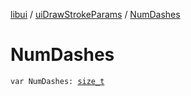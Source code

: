 [libui](../index.md) / [uiDrawStrokeParams](index.md) / [NumDashes](./-num-dashes.md)

# NumDashes

`var NumDashes: `[`size_t`](../../platform.posix/size_t.md)